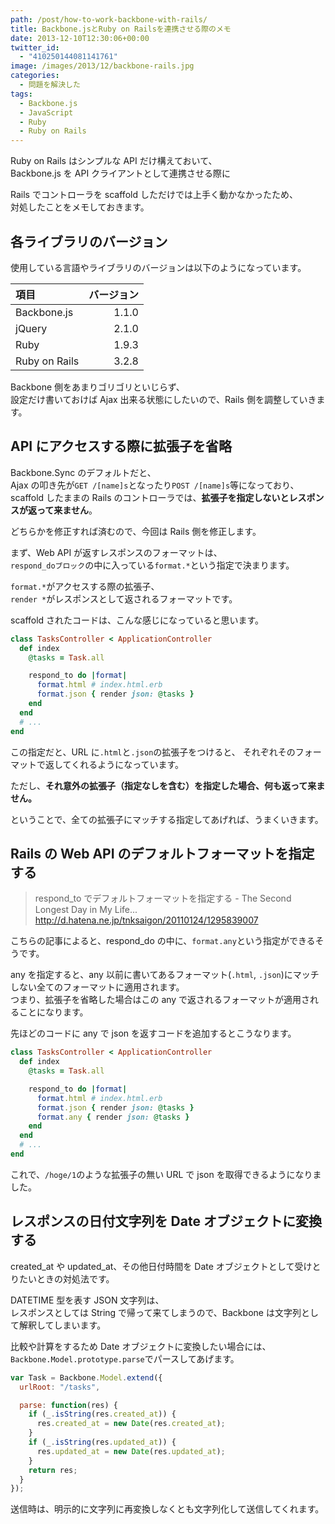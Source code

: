 ```yaml
---
path: /post/how-to-work-backbone-with-rails/
title: Backbone.jsとRuby on Railsを連携させる際のメモ
date: 2013-12-10T12:30:06+00:00
twitter_id:
  - "410250144081141761"
image: /images/2013/12/backbone-rails.jpg
categories:
  - 問題を解決した
tags:
  - Backbone.js
  - JavaScript
  - Ruby
  - Ruby on Rails
---
```


Ruby on Rails はシンプルな API だけ構えておいて、  
Backbone.js を API クライアントとして連携させる際に

Rails でコントローラを scaffold しただけでは上手く動かなかったため、  
対処したことをメモしておきます。

<!--more-->

## 各ライブラリのバージョン

使用している言語やライブラリのバージョンは以下のようになっています。

| 項目          | バージョン |
| :------------ | ---------: |
| Backbone.js   |      1.1.0 |
| jQuery        |      2.1.0 |
| Ruby          |      1.9.3 |
| Ruby on Rails |      3.2.8 |

Backbone 側をあまりゴリゴリといじらず、  
設定だけ書いておけば Ajax 出来る状態にしたいので、Rails 側を調整していきます。

## API にアクセスする際に拡張子を省略

Backbone.Sync のデフォルトだと、  
Ajax の叩き先が`GET /[name]s`となったり`POST /[name]s`等になっており、  
scaffold したままの Rails のコントローラでは、**拡張子を指定しないとレスポンスが返って来ません**。

どちらかを修正すれば済むので、今回は Rails 側を修正します。

まず、Web API が返すレスポンスのフォーマットは、  
`respond_doブロック`の中に入っている`format.*`という指定で決まります。

`format.*`がアクセスする際の拡張子、  
`render *`がレスポンスとして返されるフォーマットです。

scaffold されたコードは、こんな感じになっていると思います。

```ruby
class TasksController < ApplicationController
  def index
    @tasks = Task.all

    respond_to do |format|
      format.html # index.html.erb
      format.json { render json: @tasks }
    end
  end
  # ...
end
```

この指定だと、URL に`.html`と`.json`の拡張子をつけると、 それぞれそのフォーマットで返してくれるようになっています。

ただし、**それ意外の拡張子（指定なしを含む）を指定した場合、何も返って来ません。**

ということで、全ての拡張子にマッチする指定してあげれば、うまくいきます。

## Rails の Web API のデフォルトフォーマットを指定する

> respond_to でデフォルトフォーマットを指定する - The Second Longest Day in My Life...  
> http://d.hatena.ne.jp/tnksaigon/20110124/1295839007

こちらの記事によると、respond_do の中に、`format.any`という指定ができるそうです。

any を指定すると、any 以前に書いてあるフォーマット(`.html`, `.json`)にマッチしない全てのフォーマットに適用されます。  
つまり、拡張子を省略した場合はこの any で返されるフォーマットが適用されることになります。

先ほどのコードに any で json を返すコードを追加するとこうなります。

```ruby
class TasksController < ApplicationController
  def index
    @tasks = Task.all

    respond_to do |format|
      format.html # index.html.erb
      format.json { render json: @tasks }
      format.any { render json: @tasks }
    end
  end
  # ...
end
```

これで、`/hoge/1`のような拡張子の無い URL で json を取得できるようになりました。

## レスポンスの日付文字列を Date オブジェクトに変換する

created_at や updated_at、その他日付時間を Date オブジェクトとして受けとりたいときの対処法です。

DATETIME 型を表す JSON 文字列は、  
レスポンスとしては String で帰って来てしまうので、Backbone は文字列として解釈してしまいます。

比較や計算をするため Date オブジェクトに変換したい場合には、  
`Backbone.Model.prototype.parse`でパースしてあげます。

```javascript
var Task = Backbone.Model.extend({
  urlRoot: "/tasks",

  parse: function(res) {
    if (_.isString(res.created_at)) {
      res.created_at = new Date(res.created_at);
    }
    if (_.isString(res.updated_at)) {
      res.updated_at = new Date(res.updated_at);
    }
    return res;
  }
});
```

送信時は、明示的に文字列に再変換しなくとも文字列化して送信してくれます。
